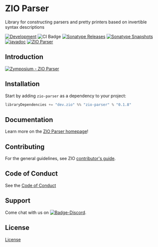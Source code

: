 [//]: # (This file was autogenerated using `zio-sbt-website` plugin via `sbt generateReadme` command.)
[//]: # (So please do not edit it manually. Instead, change "docs/index.md" file or sbt setting keys)
[//]: # (e.g. "readmeDocumentation" and "readmeSupport".)

# ZIO Parser

Library for constructing parsers and pretty printers based on invertible syntax descriptions

[![Development](https://img.shields.io/badge/Project%20Stage-Development-green.svg)](https://github.com/zio/zio/wiki/Project-Stages) ![CI Badge](https://github.com/zio/zio-parser/workflows/CI/badge.svg) [![Sonatype Releases](https://img.shields.io/nexus/r/https/oss.sonatype.org/dev.zio/zio-parser_2.13.svg?label=Sonatype%20Release)](https://oss.sonatype.org/content/repositories/releases/dev/zio/zio-parser_2.13/) [![Sonatype Snapshots](https://img.shields.io/nexus/s/https/oss.sonatype.org/dev.zio/zio-parser_2.13.svg?label=Sonatype%20Snapshot)](https://oss.sonatype.org/content/repositories/snapshots/dev/zio/zio-parser_2.13/) [![javadoc](https://javadoc.io/badge2/dev.zio/zio-parser-docs_2.13/javadoc.svg)](https://javadoc.io/doc/dev.zio/zio-parser-docs_2.13) [![ZIO Parser](https://img.shields.io/github/stars/zio/zio-parser?style=social)](https://github.com/zio/zio-parser)

## Introduction

[![Zymposium - ZIO Parser](docs/https://i.ytimg.com/vi/DEPpL9LBiyA/maxresdefault.jpg)](https://www.youtube.com/watch?v=DEPpL9LBiyA)

## Installation

Start by adding `zio-parser` as a dependency to your project:
  
```scala
libraryDependencies += "dev.zio" %% "zio-parser" % "0.1.8"
```

[//]: # (TODO: Add example section)
[//]: # (## Example)

## Documentation

Learn more on the [ZIO Parser homepage](https://zio.dev/zio-parser/)!

## Contributing

For the general guidelines, see ZIO [contributor's guide](https://zio.dev/about/contributing).

## Code of Conduct

See the [Code of Conduct](https://zio.dev/about/code-of-conduct)

## Support

Come chat with us on [![Badge-Discord]][Link-Discord].

[Badge-Discord]: https://img.shields.io/discord/629491597070827530?logo=discord "chat on discord"
[Link-Discord]: https://discord.gg/2ccFBr4 "Discord"

## License

[License](LICENSE)
